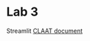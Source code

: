 # Lab 3 
Streamlit
[CLAAT document](https://codelabs-preview.appspot.com/?file_id=1MIZVGi3Aa-RoP6vt5i9XrlshkUom8oS_Rt3wkBmvUCY#0) 